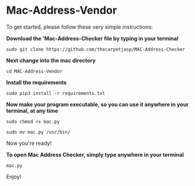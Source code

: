 # Mac-Address-Vendor

To get started, please follow these very simple instructions:


**Download the 'Mac-Address-Checker file by typing in your terminal**

`sudo git clone https://github.com/thecarpetjasp/MAC-Address-Checker`
    
 
 
**Next change into the mac directory**
 
 `cd MAC-Address-Vendor`
   
   
**Install the requirements**

`sudo pip3 install -r requirements.txt`
   
   
**Now make your program executable, so you can use it anywhere in your terminal, at any time**

`sudo chmod +x mac.py`

`sudo mv mac.py /usr/bin/`
    
    
Now you're ready!


**To open Mac Address Checker, simply type anywhere in your terminal**

`mac.py`
    
    
Enjoy!
